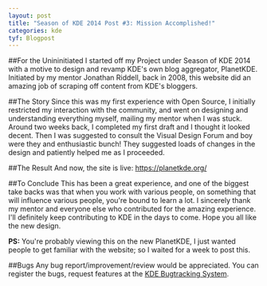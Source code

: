 ```yaml
---
layout: post
title: "Season of KDE 2014 Post #3: Mission Accomplished!"
categories: kde
tyf: Blogpost
---
```


##For the Unininitiated
I started off my Project under Season of KDE 2014 with a motive to design and revamp KDE's own blog aggregator, PlanetKDE. Initiated by my mentor Jonathan Riddell, back in 2008, this website did an amazing job of scraping off content from KDE's bloggers. 

##The Story
Since this was my first experience with Open Source, I initially restricted my interaction with the community, and went on designing and understanding everything myself, mailing my mentor when I was stuck. Around two weeks back, I completed my first draft and I thought it looked decent. 
Then I was suggested to consult the Visual Design Forum and boy were they and enthusiastic bunch! They suggested loads of changes in the design and patiently helped me as I proceeded. 

##The Result
And now, the site is live: https://planetkde.org/ 

##To Conclude
This has been a great experience, and one of the biggest take backs was that when you work with various people, on something that will influence various people, you're bound to learn a lot. 
I sincerely thank my mentor and everyone else who contributed for the amazing experience. I'll definitely keep contributing to KDE in the days to come.
Hope you all like the new design. 

**PS:** You're probably viewing this on the new PlanetKDE, I just wanted people to get familiar with the website; so I waited for a week to post this.

##Bugs
Any bug report/improvement/review would be appreciated. You can register the bugs, request features at the [KDE Bugtracking System](https://bugs.kde.org/describecomponents.cgi?product=Planet%20KDE).